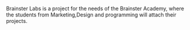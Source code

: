 
Brainster Labs is a project for the needs of the Brainster Academy, where the students from Marketing,Design and programming will attach their projects.